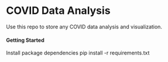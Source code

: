 # COVID Data Analysis

Use this repo to store any COVID data analysis and visualization. 


#### Getting Started

Install package dependencies
    pip install -r requirements.txt

